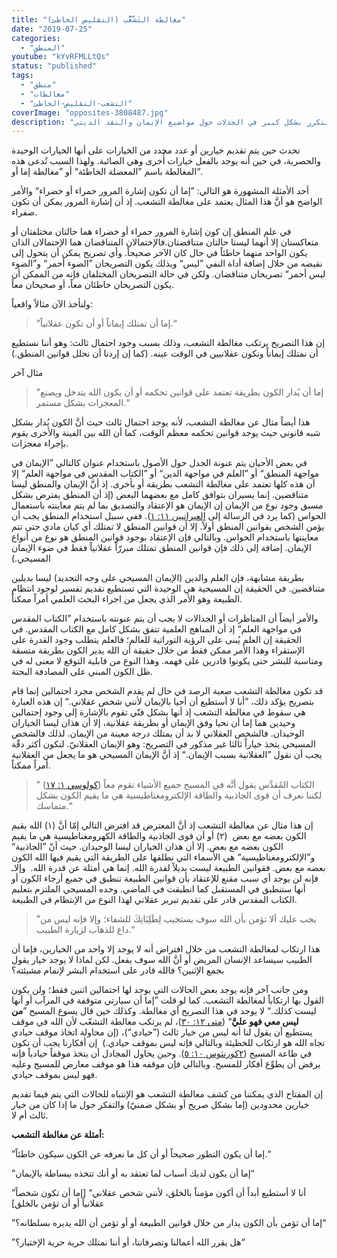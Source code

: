 ```yaml
---
title: "مغالطة التَشَّعُّب (التقليص الخاطئ)"
date: "2019-07-25"
categories:
  - "المنطق"
youtube: "kYvRFMLLtQs"
status: "published"
tags:
  - "منطق"
  - "مغالطات"
  - "التشعب-التقليص-الخاطئ"
coverImage: "opposites-3808487.jpg"
description: "من أكثر المغالطات شيوعاً في الجدلات المنطقية والحوارات اليومية. وهي مغالطة تتكرر بشكل كبير في الجدلات حول مواضيع الإيمان والنقد الديني."
---
```


تحدث حين يتم تقديم خيارين أو عدد محدد من الخيارات على أنها الخيارات الوحيدة والحصرية، في حين أنه يوجد بالفعل خيارات أُخرى وهي الصائبة. ولهذا السبب تُدعى هذه المغالطة باسم ”المعضلة الخاطئة“ أو ”مغالطة إما أو“.

أحد الأمثلة المشهورة هو التالي: ”إما أن تكون إشارة المرور حمراء أو خضراء“ والأمر الواضح هو أنَّ هذا المثال يعتمد على مغالطة التشعب. إذ أن إشارة المرور يمكن أن تكون صفراء.

في علم المنطق إن كون إشارة المرور حمراء أو خضراء هما حالتان مختلفتان أو متعاكستان إلا أنهما ليستا حالتان متناقضتان.فالإختمالان المتناقضان هما الإحتمالان الذان يكون الواحد منهما خاطئاً في حال كان الآخر صحيحاً. وأي تصريح يمكن أن يتحول إلى نقيضه من خلال إضافة أداة النفي ”ليس“ وبذلك يكون التصريحان ”الضوء أحمر“ و”الضوء ليس أحمر“ تصريحان متناقضان. ولكن في حالة التصريحان المختلفان فإنه من الممكن أن يكون التصريحان خاطئان معاً، أو صحيحان معاً.

ولنأخذ الآن مثالاً واقعياً:

> ”إما أن تمتلك إيماناً أو أن تكون عقلانياً.“

إن هذا التصريح يرتكب مغالطة التشعب، وذلك بسبب وجود احتمال ثالث: وهو أننا نستطيع أن نمتلك إيماناً ونكون عقلانيين في الوقت عينه. (كما إن إردنا أن نحلل قوانين المنطق.)

مثال آخر

> ”إما أن يُدار الكون بطريقة تعتمد على قوانين تحكمه أو أن يكون الله يتدخل ويصنع المعجزات بشكل مستمر.“

هذا أيضاً مثال عن مغالطة التشعب، لأنه يوجد احتمال ثالث حيث أنَّ الكون يُدار بشكل شبه قانوني حيث يوجد قوانين تحكمه معظم الوقت، كما أن الله بين الفينة والأخرى يقوم بإجراء معجزات.

في بعض الأحيان يتم عنونة الجدل حول الأصول باستخدام عنوان كالتالي ”الإيمان في مواجهة المنطق“ أو ”العلم في مواجهة الدين“ أو ”الكتاب المقدس في مواجهة العلم“ إلا أن هذه كلها تعتمد على مغالطة التشعب بطريقة أو بأخرى. إذ أنَّ الإيمان والمنطق ليسا متناقضين. إنما يسيران بتوافق كامل مع بعضهما البعض (إذ أن المنطق يفترض بشكل مسبق وجود نوع من الإيمان إن الإيمان هو الإعتقاد والتصديق بما لم يتم معاينته باستعمال الحواس (كما يرد في الرسالة إلى [العبرانيين ١١: ١](https://biblia.com/books/ar-vandyke/he11.1)). ففي سبيل استخدام المنطق يجب أن يؤمن الشخص بقوانين المنطق أولاً. إلا أن قوانين المنطق لا تمتلك أي كيان مادي حتى تتم معاينتها باستخدام الحواس. وبالتالي فإن الإعتقاد بوجود قوانين المنطق هو نوع من أنواع الإيمان. إضافة إلى ذلك فإن قوانين المنطق تمتلك مبررّاً عقلانياً فقط في ضوء الإيمان المسيحي.)

بطريقة مشابهة، فإن العلم والدين (الإيمان المسيحي على وجه التحديد) ليسا بديلين متناقضين. في الحقيقة إن المسيحية هي الوحيدة التي تستطيع تقديم تفسير لوجود انتظام الطبيعة وهو الأمر الذي يجعل من اجراء البحث العلمي أمراً ممكناً.

والأمر أيضاً أن المناظرات أو الجدالات لا يجب أن يتم عنونته باستخدام ”الكتاب المقدس في مواجهة العلم“ إذ أن المناهج العلمية تتفق بشكل كامل مع الكتاب المقدس. في الحقيقة إن العلم يُبنى على الرؤية التوراتية للعالم؛ فالعلم يتطلب وجود القدرة على الإستقراء وهذا الأمر ممكن فقط من خلال حقيقة أن الله يدير الكون بطريقة متسقة ومناسبة للبشر حتى يكونوا قادرين على فهمه. وهذا النوع من قابلية التوقع لا معنى له في ظل الكون المبني على المصادفة البحتة.

قد تكون مغالطة التشعب صعبة الرصد في حال لم يقدم الشخص مجرد احتمالين إنما قام بتصريح يؤكد ذلك، ”أنا لا أستطيع أن أحيا بالإيمان لأنني شخص عقلاني.“ إن هذه العبارة هي سقوط في مغالطة التشعب إذ أنها بشكل فنّي تقوم بالإشارة إلى وجود إحتمالين وحيدين هما إما أن نحيا وفق الإيمان أو بطريقة عقلانية، إلا أن هذان ليسا الخياران الوحيدان. فالشخص العقلاني لا بد أن يمتلك درجة معينة من الإيمان. لذلك فالشخص المسيحي يتخذ خياراً ثالثا غير مذكور في التصريح: وهو الإيمان العقلانيّ. لنكون أكثر دقّة يجب أن نقول ”العقلانية بسبب الإيمان.“ إذ أنَّ الإيمان المسيحي هو ما يجعل من العقلانية أمراً ممكناً.

> ” الكتاب المُقدَّس يقول أنَّه في المسيح جميع الأشياء تقوم معاً ([كولوسي ١: ١٧](https://biblia.com/books/ar-vandyke/col1.17)) لكننا نعرف أن قوى الجاذبية والطاقة الإلكترومغناطيسية هي ما يقيم الكون بشكل متماسك.“

إن هذا مثال عن مغالطة التشعب إذ أنَّ المعترض قد افترض التالي إمّا أنَّ (١) الله يقيم الكون بعضه مع بعض  (٢) أو أن قوى الجاذبية والطاقة الكهرومغناطيسية هي ما يقيم الكون بعضه مع بعض. إلا أن هذان الخياران ليسا الوحيدان. حيث أنّ ”الجاذبية“ و”الإلكترومغناطيسية“ هي الأسماء التي نطلقها على الطريقة التي يقيم فيها الله الكون بعضه مع بعض. فقوانين الطبيعة ليست بديلاً لقدرة الله. إنما هي أمثلة عن قدرة الله.  وإلاـ فإنه لن يوجد أي سبب مقنع للإعتقاد بأن قوانين الطبيعة تنطبق في جميع أرجاء الكون أو أنها ستنطبق في المستقبل كما انطبقت في الماضي. وحده المسيحي الملتزم بتعليم الكتاب المقدس قادر على تقديم تبرير عقلاني لهذا النوع من الإنتظام في الطبيعة.

> ”يجب عليك ألا تؤمن بأن الله سوف يستجيب لِطَلِبَاتِكَ للشفاء؛ وإلا فإنه ليس من داع للذهاب لزيارة الطبيب.“

هذا ارتكاب لمغالطة التشعب من خلال افتراض أنه لا يوجد إلا واحد من الخيارين، فإما أن الطبيب سيساعد الإنسان المريض أو أنَّ الله سوف يفعل. لكن لماذا لا يوجد خيار يقول بجمع الإثنين؟ فالله قادر على استخدام البشر لإتمام مشيئته؟

ومن جانب آخر فإنه يوجد بعض الحالات التي يوجد لها احتمالين اثنين فقط؛ ولن يكون القول بها ارتكاباً لمغالطة التشعب. كما لو قلت ”إما أن سيارتي متوقفة في المرآب أو أنها ليست كذلك.“ لا يوجد في هذا التصريح أي مغالطة. وكذلك حين قال يسوع المسيح ”**من ليس معي فهو عليَّ**“ ([متى ١٢: ٣٠](https://biblia.com/books/ar-vandyke/mt12.30))، لم يرتكب مغالطة التشعّب لأن الله في موقف يستطيع أن يقول لنا أنه ليس من خيار ثالث (”حيادي“)، (إن محاولة اتخاذ موقف حيادي تجاه الله هو ارتكاب للخطيئة وبالتالي فإنه ليس بموقف حيادي.)  إن أفكارنا يجب أن تكون في طاعة المسيح ([٢كورنثوس ١٠: ٥](https://biblia.com/books/ar-vandyke/2co10.5)). وحين يحاول المجادل أن يتخذ موقفاً حيادياً فإنه يرفض أن يطوِّع أفكار للمسيح. وبالتالي فإن موقفه هذا هو موقف معارض للمسيح وعليه فهو ليس بموقف حيادي.

إن المفتاح الذي يمكننا من كشف مغالطة التشعب هو الإنتباه للحالات التي يتم فيما تقديم خيارين محدودين (إما بشكل صريح أو بشكل ضمنيّ) والتفكر حول ما إذا كان من خيار ثالث أم لا.

**أمثلة عن مغالطة التشعب:**

”إما أن يكون التطور صحيحاً أو أن كل ما نعرفه عن الكون سيكون خاطئاً.“

”إما أن يكون لديك أسباب لما تعتقد به أو أنك تتخذه ببساطة بالإيمان“

”أنا لا أستطيع أبداً أن أكون مؤمناً بالخلق، لأنني شخص عقلاني“ \[إما أن تكون شخصاً عقلانياً أو أن تؤمن بالخلق\]

”إما أن تؤمن بأن الكون يدار من خلال قوانين الطبيعة أو أو تؤمن أن الله يديره بسلطانه؟“

”هل يقرر الله أعمالنا وتصرفاتنا، أو أننا نمتلك حرية حرية الإختيار؟“
